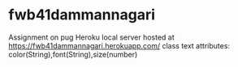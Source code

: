 # fwb41dammannagari
Assignment on pug
Heroku local server hosted at https://fwb41dammannagari.herokuapp.com/
class text attributes: color(String),font(String),size(number)
